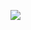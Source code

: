 ![](https://img.shields.io/badge/debian%20codespace%20-%20?style=for-the-badge&label=new&link=https://codespaces.new/stag-enterprises/codespaces-debian)
